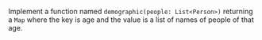 

Implement a function named `demographic(people: List<Person>)` returning a `Map`
where the key is age and the value is a list of names of people of that age.
